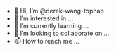 - 👋 Hi, I’m @derek-wang-tophap
- 👀 I’m interested in ...
- 🌱 I’m currently learning ...
- 💞️ I’m looking to collaborate on ...
- 📫 How to reach me ...

<!---
derek-wang-tophap/derek-wang-tophap is a ✨ special ✨ repository because its `README.md` (this file) appears on your GitHub profile.
You can click the Preview link to take a look at your changes.
--->
